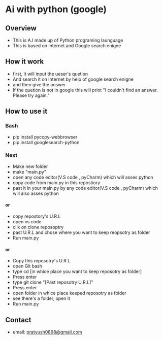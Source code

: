 # Ai with python (google) 

## Overview

* This is A.I made up of Python programing launguage
* This is based on Internet and Google search enigne

## How it work

* first, It will input the ueser's quetion
* And search it on Internet by help of google search enigne
* and then give the answer
* If the quetion is not in google this will print "I couldn't find an answer. Please try again."

## How to use it

<h3>Bash</h3>

* pip install pycopy-webbrowser
* pip install googlesearch-python

<h3>Next</h3>

* Make new folder
* make "main.py"
* open any code editor(V.S code , pyCharm) which will asses python
* copy code from main.py in this repostiory
* past it in your main.py by any code editor(V.S code , pyCharm) which will also asses python

<h4>or</h4>

* copy repostory's U.R.L
* open vs code
* clik on clone reposoptry
* past U.R.L and chose where you want to keep reopsotry as folder
* Run main.py

<h4>or</h4>

* Copy this reposotry's U.R.L
* open  Git bash
* type  cd [in whice place you want to keep reposotry as folder]
* Press enter
* type  git clone "[Past reposotry U.R.L]"
* Press enter
* open folder in whice place keeped reposotry as folder
* see there's a folder, open it
* Run main.py

## Contact

* email: pratyush0898@gmail.com
